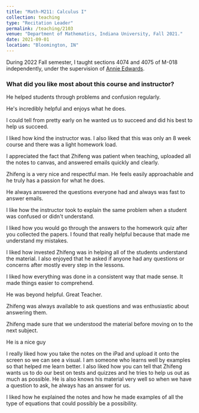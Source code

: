 ```yaml
---
title: "Math-M211: Calculus I"
collection: teaching
type: "Recitation Leader"
permalink: /teaching/2103
venue: "Department of Mathematics, Indiana University, Fall 2021."
date: 2021-09-01
location: "Bloomington, IN"
---
```


During 2022 Fall semester, I taught sections 4074 and 4075 of M-018 independently, under the supervision of [Annie Edwards](https://math.indiana.edu/about/faculty/edwards-annie.html).

### What did you like most about this course and instructor?

He helped students through problems and confusion regularly.

He's incredibly helpful and enjoys what he does.

I could tell from pretty early on he wanted us to succeed and did his best to help us succeed.

I liked how kind the instructor was. I also liked that this was only an 8 week course and there was a light homework load.

I appreciated the fact that Zhifeng was patient when teaching, uploaded all the notes to canvas, and answered emails quickly and clearly.

Zhifeng is a very nice and respectful man. He feels easily approachable and he truly has a passion for what he does.

He always answered the questions everyone had and always was fast to answer emails.

I like how the instructor took to explain the same problem when a student was confused or didn't understand.
 
I liked how you would go through the answers to the homework quiz after you collected the papers. I found that really helpful because that
made me understand my mistakes.

I liked how invested Zhifeng was in helping all of the students understand the material. I also enjoyed that he asked if anyone
had any questions or concerns after mostly every step in the lessons.

I liked how everything was done in a consistent way that made sense. It made things easier to comprehend.

He was beyond helpful. Great Teacher.

Zhifeng was always available to ask questions and was enthusiastic about answering them.

Zhifeng made sure that we understood the material before moving on to the next subject.

He is a nice guy

I really liked how you take the notes on the iPad and upload it onto the screen so we can see a visual. I am someone who learns
well by examples so that helped me learn better. I also liked how you can tell that Zhifeng wants us to do our best on tests
and quizzes and he tries to help us out as much as possible. He is also knows his material very well so when we have a question
to ask, he always has an answer for us.

I liked how he explained the notes and how he made examples of all the type of equations that could possibly be a possibility.